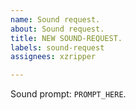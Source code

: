 ```yaml
---
name: Sound request.
about: Sound request.
title: NEW SOUND-REQUEST.
labels: sound-request
assignees: xzripper

---
```


Sound prompt: `PROMPT_HERE`.
